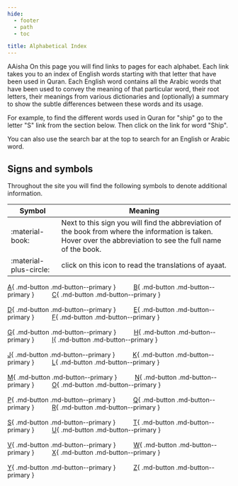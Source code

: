 ```yaml
---
hide:
  - footer
  - path
  - toc

title: Alphabetical Index
---
```

AAisha
On this page you will find links to pages for each alphabet. Each link takes you to an index of English words starting with that letter that have been used in Quran. Each English word contains all the Arabic words that have been used to convey the meaning of that particular word, their root letters, their meanings from various dictionaries and (optionally) a summary to show the subtle differences between these words and its usage.

For example, to find the different words used in Quran for "ship" go to the letter "S" link from the section below. Then click on the link for word "Ship".

You can also use the search bar at the top to search for an English or Arabic word.

## Signs and symbols

Throughout the site you will find the following symbols to denote additional information.

| Symbol | Meaning | 
| ---- | ---- | 
| :material-book: | Next to this sign you will find the abbreviation of the book from where the information is taken. Hover over the abbreviation to see the full name of the book. | 
| :material-plus-circle: | click on this icon to read the translations of ayaat. |


[A](../A/index.md){ .md-button .md-button--primary }
&emsp; &emsp; 
[B](../B/index.md){ .md-button .md-button--primary }
&emsp; &emsp; 
[C](../C/index.md){ .md-button .md-button--primary }
<br><br>
[D](../D/index.md){ .md-button .md-button--primary }
&emsp; &emsp; 
[E](../E/index.md){ .md-button .md-button--primary }
&emsp; &emsp; 
[F](../F/index.md){ .md-button .md-button--primary }
<br><br>
[G](../G/index.md){ .md-button .md-button--primary }
&emsp; &emsp;
[H](../H/index.md){ .md-button .md-button--primary }
&emsp; &emsp;
[I](../I/index.md){ .md-button .md-button--primary }
<br><br>
[J](../J/index.md){ .md-button .md-button--primary }
&emsp; &emsp;
[K](../K/index.md){ .md-button .md-button--primary }
&emsp; &emsp;
[L](../L/index.md){ .md-button .md-button--primary }
<br><br>
[M](../M/index.md){ .md-button .md-button--primary }
&emsp; &emsp;
[N](../N/index.md){ .md-button .md-button--primary }
&emsp; &emsp;
[O](../O/index.md){ .md-button .md-button--primary }
<br><br>
[P](../P/index.md){ .md-button .md-button--primary }
&emsp; &emsp;
[Q](../Q/index.md){ .md-button .md-button--primary }
&emsp; &emsp;
[R](../R/index.md){ .md-button .md-button--primary }
<br><br>
[S](../S/index.md){ .md-button .md-button--primary }
&emsp; &emsp;
[T](../T/index.md){ .md-button .md-button--primary }
&emsp; &emsp;
[U](../U/index.md){ .md-button .md-button--primary }
<br><br>
[V](../V/index.md){ .md-button .md-button--primary }
&emsp; &emsp;
[W](../W/index.md){ .md-button .md-button--primary }
&emsp; &emsp;
[X](../X/index.md){ .md-button .md-button--primary }
<br><br>
[Y](../Y/index.md){ .md-button .md-button--primary }
&emsp; &emsp;
[Z](../Z/index.md){ .md-button .md-button--primary }

